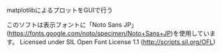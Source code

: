 matplotlibによるプロットをGUIで行う

このソフトは表示フォントに「Noto Sans JP」(https://fonts.google.com/noto/specimen/Noto+Sans+JP)を使用しています。
Licensed under SIL Open Font License 1.1 (http://scripts.sil.org/OFL)